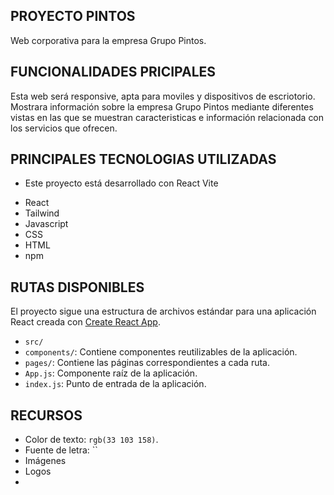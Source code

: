 ## PROYECTO PINTOS

Web corporativa para la empresa Grupo Pintos.

## FUNCIONALIDADES PRICIPALES

Esta web será responsive, apta para moviles y dispositivos de escriotorio. Mostrara información sobre la empresa Grupo Pintos
mediante diferentes vistas en las que se muestran caracteristicas e información relacionada con los servicios que ofrecen.

## PRINCIPALES TECNOLOGIAS UTILIZADAS

* Este proyecto está desarrollado con React Vite 

- React
- Tailwind
- Javascript
- CSS
- HTML
- npm

## RUTAS DISPONIBLES 

[Ruta home]: http://localhost:3000/
[Ruta historia]: http://localhost:3000/historia
[Ruta premios]: http://localhost:3000/premios
[Ruta responsabilidad]: http://localhost:3000/responsabilidad
[Ruta engenharia]: http://localhost:3000/engenharia
[Ruta betão]: http://localhost:3000/betão
[Ruta carpintaria]: http://localhost:3000/carpintaria
[Ruta promoção-inmobiliaria]: http://localhost:3000/promoção-inmobiliaria
[Ruta internacional]: http://localhost:3000/internacional
[Ruta noticias]: http://localhost:3000/noticias
[Ruta contactos]: http://localhost:3000/contactos


El proyecto sigue una estructura de archivos estándar para una aplicación React creada con [Create React App](https://create-react-app.dev).

- `src/`
- `components/`: Contiene componentes reutilizables de la aplicación.
- `pages/`: Contiene las páginas correspondientes a cada ruta.
- `App.js`: Componente raíz de la aplicación.
- `index.js`: Punto de entrada de la aplicación.




## RECURSOS

- Color de texto: `rgb(33 103 158)`.
- Fuente de letra: ``
- Imágenes
- Logos
- 